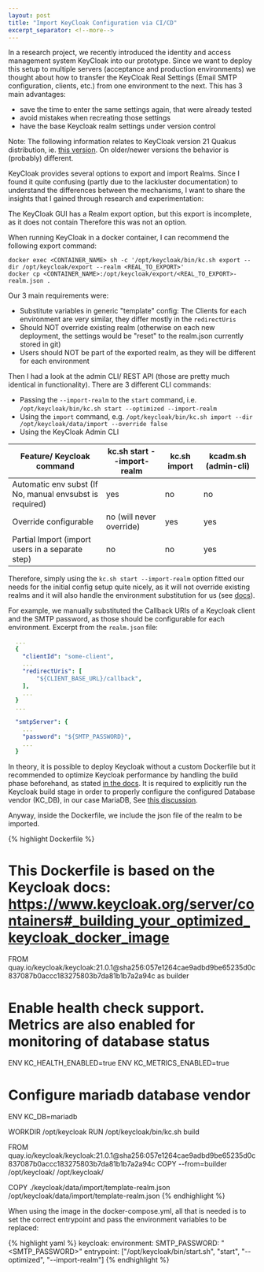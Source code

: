 ```yaml
---
layout: post
title: "Import KeyCloak Configuration via CI/CD"
excerpt_separator: <!--more-->
---
```


In a research project, we recently introduced the identity and access management system KeyCloak into our prototype. Since we want to deploy this setup to multiple servers (acceptance and production environments) we thought about how to transfer the KeyCloak Real Settings (Email SMTP configuration, clients, etc.) from one environment to the next. This has 3 main advantages:
 - save the time to enter the same settings again, that were already tested 
 - avoid mistakes when recreating those settings
 - have the base Keycloak realm settings under version control

 <!--more-->
 
Note: The following information relates to KeyCloak version 21 Quakus distribution, ie. [this version](https://quay.io/repository/keycloak/keycloak?tab=tags&tag=21.0).
On older/newer versions the behavior is (probably) different.

KeyCloak provides several options to export and import Realms. Since I found it quite confusing (partly due to the lackluster documentation) to understand the differences between the mechanisms, I want to share the insights that I gained through research and experimentation:

The KeyCloak GUI has a Realm export option, but this export is incomplete, as it does not contain
Therefore this was not an option.

When running KeyCloak in a docker container, I can recommend the following export command:
```shell
docker exec <CONTAINER_NAME> sh -c '/opt/keycloak/bin/kc.sh export --dir /opt/keycloak/export --realm <REAL_TO_EXPORT>'
docker cp <CONTAINER_NAME>:/opt/keycloak/export/<REAL_TO_EXPORT>-realm.json .
```

Our 3 main requirements were:
 - Substitute variables in generic "template" config: The Clients for each environment are  very similar, they differ mostly in the `redirectUris`
 - Should NOT override existing realm (otherwise on each new deployment, the settings would be "reset" to the realm.json currently stored in git)
 - Users should NOT be part of the exported realm, as they will be different for each environment


Then I had a look at the admin CLI/ REST API (those are pretty much identical in functionality). There are 3 different CLI commands:
 - Passing the `--import-realm` to the `start` command, i.e. `/opt/keycloak/bin/kc.sh start --optimized --import-realm`
 - Using the `import` command, e.g. `/opt/keycloak/bin/kc.sh import --dir /opt/keycloak/data/import --override false`
 - Using the KeyCloak Admin CLI

| Feature/ Keycloak command                                | kc.sh start --import-realm | kc.sh import | kcadm.sh (admin-cli) |
|----------------------------------------------------------|----------------------------|--------------|----------------------|
| Automatic env subst (If No, manual envsubst is required) | yes                        | no           | no                   |
| Override configurable                                    | no (will never override)   | yes          | yes                  |
| Partial Import (import users in a separate step)           | no                         | no           | yes                  |


Therefore, simply using the `kc.sh start --import-realm` option fitted our needs for the initial config setup quite nicely, as it will not override existing realms and it will also handle the environment substitution for us (see [docs](https://www.keycloak.org/server/importExport#_importing_a_realm_during_startup)).

For example, we manually substituted the Callback URIs of a Keycloak client and the SMTP password, as those should be configurable for each environment. Excerpt from the `realm.json` file:
```yaml
  ...
  {
    "clientId": "some-client",
    ...
    "redirectUris": [
        "${CLIENT_BASE_URL}/callback",
    ],
    ...
  }
  ...

  "smtpServer": {
    ...
    "password": "${SMTP_PASSWORD}",
    ...
  }
```

In theory, it is possible to deploy Keycloak without a custom Dockerfile but it recommended to optimize Keycloak performance by handling the build phase beforehand, as stated [in the docs](https://www.keycloak.org/server/configuration#_create_an_optimized_keycloak_build). It is required to explicitly run the Keycloak build stage in order to properly configure the configured Database vendor (KC_DB), in our case MariaDB, See [this discussion](https://groups.google.com/g/keycloak-user/c/wtCpDiFD70U).

Anyway, inside the Dockerfile, we include the json file of the realm to be imported.

{% highlight Dockerfile %}
# This Dockerfile is based on the Keycloak docs: https://www.keycloak.org/server/containers#_building_your_optimized_keycloak_docker_image
FROM quay.io/keycloak/keycloak:21.0.1@sha256:057e1264cae9adbd9be65235d0c837087b0accc183275803b7da81b1b7a2a94c as builder

# Enable health check support. Metrics are also enabled for monitoring of database status
ENV KC_HEALTH_ENABLED=true
ENV KC_METRICS_ENABLED=true

# Configure mariadb database vendor
ENV KC_DB=mariadb

WORKDIR /opt/keycloak
RUN /opt/keycloak/bin/kc.sh build

FROM quay.io/keycloak/keycloak:21.0.1@sha256:057e1264cae9adbd9be65235d0c837087b0accc183275803b7da81b1b7a2a94c
COPY --from=builder /opt/keycloak/ /opt/keycloak/

COPY ./keycloak/data/import/template-realm.json /opt/keycloak/data/import/template-realm.json
{% endhighlight %}

When using the image in the docker-compose.yml, all that is needed is to set the correct entrypoint and pass the environment variables to be replaced:

{% highlight yaml %}
    keycloak:
      environment:
        SMTP_PASSWORD: "<SMTP_PASSWORD>"
      entrypoint:
      ["/opt/keycloak/bin/start.sh", "start", "--optimized", "--import-realm"]
{% endhighlight %}
